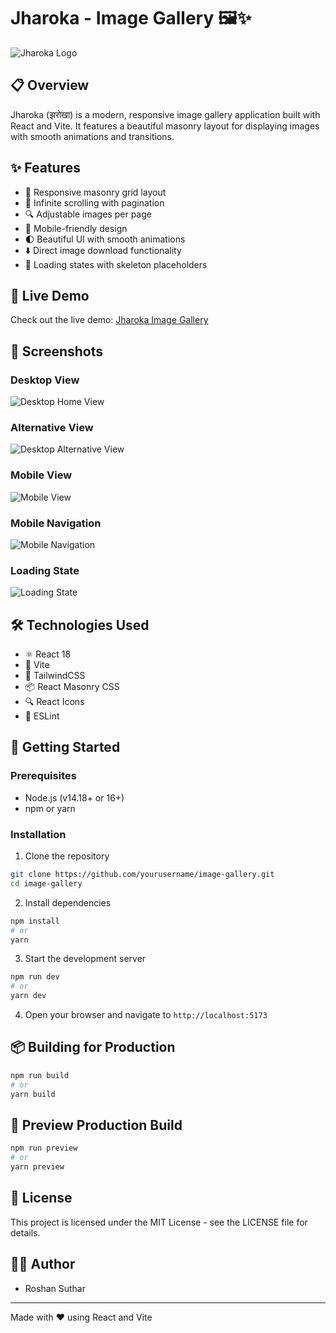 # Jharoka - Image Gallery 🖼️✨

![Jharoka Logo](/public/logo.png)

## 📋 Overview

Jharoka (झरोखा) is a modern, responsive image gallery application built with React and Vite. It features a beautiful masonry layout for displaying images with smooth animations and transitions.

## ✨ Features

- 🧩 Responsive masonry grid layout
- 🔄 Infinite scrolling with pagination
- 🔍 Adjustable images per page
- 📱 Mobile-friendly design
- 🌓 Beautiful UI with smooth animations
- ⬇️ Direct image download functionality
- 🔄 Loading states with skeleton placeholders

## 🚀 Live Demo

Check out the live demo: [Jharoka Image Gallery](http://jharoka.netlify.app)

## 📸 Screenshots

### Desktop View
![Desktop Home View](/public/preview/home.png)

### Alternative View
![Desktop Alternative View](/public/preview/home2.png)

### Mobile View
![Mobile View](/public/preview/mobile.png)

### Mobile Navigation
![Mobile Navigation](/public/preview/mobile%20with%20navbar.png)

### Loading State
![Loading State](/public/preview/loading.png)

## 🛠️ Technologies Used

- ⚛️ React 18
- 🔧 Vite
- 🎨 TailwindCSS
- 📦 React Masonry CSS
- 🔍 React Icons
- 🧹 ESLint

## 🚀 Getting Started

### Prerequisites

- Node.js (v14.18+ or 16+)
- npm or yarn

### Installation

1. Clone the repository
```bash
git clone https://github.com/yourusername/image-gallery.git
cd image-gallery
```

2. Install dependencies
```bash
npm install
# or
yarn
```

3. Start the development server
```bash
npm run dev
# or
yarn dev
```

4. Open your browser and navigate to `http://localhost:5173`

## 📦 Building for Production

```bash
npm run build
# or
yarn build
```

## 🧪 Preview Production Build

```bash
npm run preview
# or
yarn preview
```

## 📄 License

This project is licensed under the MIT License - see the LICENSE file for details.

## 👨‍💻 Author

- Roshan Suthar

---

Made with ❤️ using React and Vite